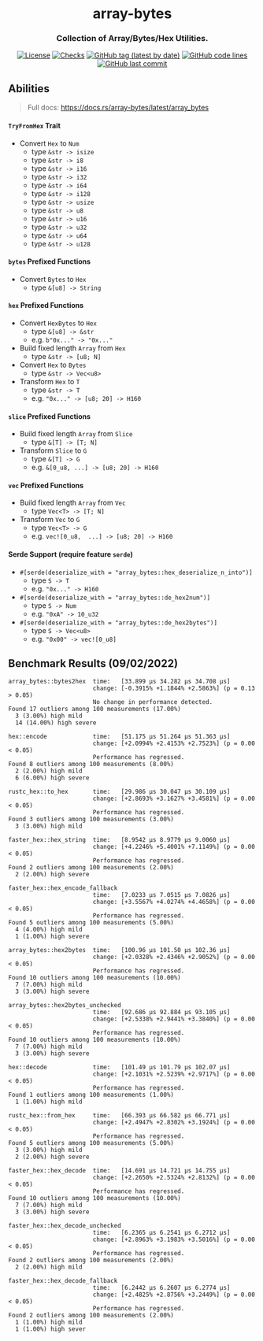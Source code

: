 <div align="center">

<!-- Logo -->
<!-- ![array-bytes]() -->

# array-bytes
### Collection of Array/Bytes/Hex Utilities.

[![License](https://img.shields.io/badge/License-GPLv3-blue.svg)](https://www.gnu.org/licenses/gpl-3.0)
[![Checks](https://github.com/hack-ink/array-bytes/actions/workflows/checks.yml/badge.svg?branch=main)](https://github.com/hack-ink/array-bytes/actions/workflows/checks.yml)
[![GitHub tag (latest by date)](https://img.shields.io/github/v/tag/hack-ink/array-bytes)](https://github.com/hack-ink/array-bytes/tags)
[![GitHub code lines](https://tokei.rs/b1/github/hack-ink/array-bytes)](https://github.com/hack-ink/array-bytes)
[![GitHub last commit](https://img.shields.io/github/last-commit/hack-ink/array-bytes?color=red&style=plastic)](https://github.com/hack-ink/array-bytes)

</div>

## Abilities
> Full docs: https://docs.rs/array-bytes/latest/array_bytes

#### `TryFromHex` Trait
- Convert `Hex` to `Num`
	- type `&str -> isize`
	- type `&str -> i8`
	- type `&str -> i16`
	- type `&str -> i32`
	- type `&str -> i64`
	- type `&str -> i128`
	- type `&str -> usize`
	- type `&str -> u8`
	- type `&str -> u16`
	- type `&str -> u32`
	- type `&str -> u64`
	- type `&str -> u128`

#### `bytes` Prefixed Functions
- Convert `Bytes` to `Hex`
  - type `&[u8] -> String`

#### `hex` Prefixed Functions
- Convert `HexBytes` to `Hex`
  - type `&[u8] -> &str`
  - e.g. `b"0x..." -> "0x..."`
- Build fixed length `Array` from `Hex`
  - type `&str -> [u8; N]`
- Convert `Hex` to `Bytes`
  - type  `&str -> Vec<u8>`
- Transform `Hex` to `T`
  - type `&str -> T`
  - e.g. `"0x..." -> [u8; 20] -> H160`

#### `slice` Prefixed Functions
- Build fixed length `Array` from `Slice`
  - type `&[T] -> [T; N]`
- Transform `Slice` to `G`
  - type `&[T] -> G`
  - e.g. `&[0_u8, ...] -> [u8; 20] -> H160`

#### `vec` Prefixed Functions
- Build fixed length `Array` from `Vec`
  - type `Vec<T> -> [T; N]`
- Transform `Vec` to `G`
  - type `Vec<T> -> G`
  - e.g. `vec![0_u8,  ...] -> [u8; 20] -> H160`

#### Serde Support (require feature `serde`)
- `#[serde(deserialize_with = "array_bytes::hex_deserialize_n_into")]`
  - type `S -> T`
  - e.g. `"0x..." -> H160`
- `#[serde(deserialize_with = "array_bytes::de_hex2num")]`
  - type `S -> Num`
  - e.g. `"0xA" -> 10_u32`
- `#[serde(deserialize_with = "array_bytes::de_hex2bytes")]`
  - type `S -> Vec<u8>`
  - e.g. `"0x00" -> vec![0_u8]`

## Benchmark Results (09/02/2022)
```
array_bytes::bytes2hex  time:   [33.899 µs 34.282 µs 34.708 µs]
                        change: [-0.3915% +1.1844% +2.5863%] (p = 0.13 > 0.05)
                        No change in performance detected.
Found 17 outliers among 100 measurements (17.00%)
  3 (3.00%) high mild
  14 (14.00%) high severe

hex::encode             time:   [51.175 µs 51.264 µs 51.363 µs]
                        change: [+2.0994% +2.4153% +2.7523%] (p = 0.00 < 0.05)
                        Performance has regressed.
Found 8 outliers among 100 measurements (8.00%)
  2 (2.00%) high mild
  6 (6.00%) high severe

rustc_hex::to_hex       time:   [29.986 µs 30.047 µs 30.109 µs]
                        change: [+2.8693% +3.1627% +3.4581%] (p = 0.00 < 0.05)
                        Performance has regressed.
Found 3 outliers among 100 measurements (3.00%)
  3 (3.00%) high mild

faster_hex::hex_string  time:   [8.9542 µs 8.9779 µs 9.0060 µs]
                        change: [+4.2246% +5.4001% +7.1149%] (p = 0.00 < 0.05)
                        Performance has regressed.
Found 2 outliers among 100 measurements (2.00%)
  2 (2.00%) high severe

faster_hex::hex_encode_fallback
                        time:   [7.0233 µs 7.0515 µs 7.0826 µs]
                        change: [+3.5567% +4.0274% +4.4658%] (p = 0.00 < 0.05)
                        Performance has regressed.
Found 5 outliers among 100 measurements (5.00%)
  4 (4.00%) high mild
  1 (1.00%) high severe

array_bytes::hex2bytes  time:   [100.96 µs 101.50 µs 102.36 µs]
                        change: [+2.0328% +2.4346% +2.9052%] (p = 0.00 < 0.05)
                        Performance has regressed.
Found 10 outliers among 100 measurements (10.00%)
  7 (7.00%) high mild
  3 (3.00%) high severe

array_bytes::hex2bytes_unchecked
                        time:   [92.686 µs 92.884 µs 93.105 µs]
                        change: [+2.5338% +2.9441% +3.3840%] (p = 0.00 < 0.05)
                        Performance has regressed.
Found 10 outliers among 100 measurements (10.00%)
  7 (7.00%) high mild
  3 (3.00%) high severe

hex::decode             time:   [101.49 µs 101.79 µs 102.07 µs]
                        change: [+2.1031% +2.5239% +2.9717%] (p = 0.00 < 0.05)
                        Performance has regressed.
Found 1 outliers among 100 measurements (1.00%)
  1 (1.00%) high mild

rustc_hex::from_hex     time:   [66.393 µs 66.582 µs 66.771 µs]
                        change: [+2.4947% +2.8302% +3.1924%] (p = 0.00 < 0.05)
                        Performance has regressed.
Found 5 outliers among 100 measurements (5.00%)
  3 (3.00%) high mild
  2 (2.00%) high severe

faster_hex::hex_decode  time:   [14.691 µs 14.721 µs 14.755 µs]
                        change: [+2.2650% +2.5324% +2.8132%] (p = 0.00 < 0.05)
                        Performance has regressed.
Found 10 outliers among 100 measurements (10.00%)
  7 (7.00%) high mild
  3 (3.00%) high severe

faster_hex::hex_decode_unchecked
                        time:   [6.2365 µs 6.2541 µs 6.2712 µs]
                        change: [+2.8963% +3.1983% +3.5016%] (p = 0.00 < 0.05)
                        Performance has regressed.
Found 2 outliers among 100 measurements (2.00%)
  2 (2.00%) high mild

faster_hex::hex_decode_fallback
                        time:   [6.2442 µs 6.2607 µs 6.2774 µs]
                        change: [+2.4825% +2.8756% +3.2449%] (p = 0.00 < 0.05)
                        Performance has regressed.
Found 2 outliers among 100 measurements (2.00%)
  1 (1.00%) high mild
  1 (1.00%) high sever
```

